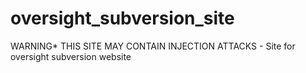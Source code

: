 # oversight_subversion_site
WARNING* THIS SITE MAY CONTAIN INJECTION ATTACKS - Site for oversight subversion website
